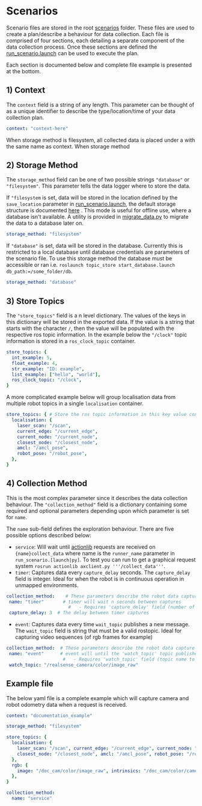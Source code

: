 # Scenarios

Scenario files are stored in the root [scenarios](../scenarios) folder. 
These files are used to create a plan/describe a behaviour for data collection.
Each file is comprised of four sections, each detailing a separate component of the data collection process.
Once these sections are defined the [run_scenario.launch](../launch/run_scenario.launch) can be used to execute the plan.

Each section is documented below and complete file example is presented at the bottom.

## 1) Context

The `context` field is a string of any length.
This parameter can be thought of as a unique identifier to describe the type/location/time of your data collection plan.
 
```yaml
context: "context-here"
```

When storage method is filesystem, all collected data is placed under a with the same name as context. When storage method

## 2) Storage Method

The `storage_method` field can be one of two possible strings `"database"` or `"filesystem"`.
This parameter tells the data logger where to store the data. 

If `"filesystem` is set, data will be stored in the 
location defined by the `save_location` parameter in [run_scenario.launch](../launch/run_scenario.launch), the default storage structure is documented [here](../stored_topics/readme.md) . This mode is
useful for offline use, where a database isn't available. 
A utility is provided in [migrate_data.py](../src/topic_store/migrate_data.py) to migrate the data to a database later on.

```yaml
storage_method: "filesystem"
```

If `"database"` is set, data will be stored in the database. 
Currently this is restricted to a local database until database credentials are parameters of the scenario file. To use this storage method the database must be accessible or ran i.e. `roslaunch topic_store start_database.launch db_path:=/some_folder/db`.
 
```yaml
storage_method: "database"
```

## 3) Store Topics

The `"store_topics"` field is a n level dictionary. The values of the keys in this dictionary will be stored 
in the exported data. If the value is a string that starts with the character `/`, then the value will be populated with
the respective ros topic information.
In the example below the `"/clock"` topic information is stored in a `ros_clock_topic` container.

```yaml
store_topics: {
  int_example: 5,
  float_example: 4,
  str_example: "ID: example",
  list_example: ["hello", "world"],
  ros_clock_topic: "/clock",
}
```

A more complicated example below will group localisation data from multiple robot topics in a single `localisation` container.

```yaml
store_topics: { # Store the ros topic information in this key value container structure
  localisation: {
    laser_scan: "/scan",
    current_edge: "/current_edge",
    current_node: "/current_node",
    closest_node: "/closest_node",
    amcl: "/amcl_pose",
    robot_pose: "/robot_pose",
  },
}
```

## 4) Collection Method

This is the most complex parameter since it describes the data collection behaviour. The `"collection_method"` field is 
a dictionary containing some required and optional parameters depending upon which parameter is set for `name`. 

The `name` sub-field defines the exploration behaviour. 
There are five possible options described below: 

 - `service`: Will wait until [actionlib](http://wiki.ros.org/actionlib/Tutorials) requests are received on 
 `{name}collect_data` where name is the `runner_name` parameter in `run_scenario.[launch|py]`. 
 To test you can run to get a graphical request system `rosrun actionlib axclient.py '''/collect_data'''`. 
 - `timer`: Captures data every `capture_delay` seconds. The `capture_delay` field is integer. 
 Ideal for when the robot is in continuous operation in unmapped environments.
 ```yaml
collection_method:    # These parameters describe the robot data capture behaviour
  name: "timer"       # timer will wait n seconds between captures 
                        #   - Requires 'capture_delay' field (number of seconds between captures)
  capture_delay: 3  # The delay between timer captures
```
 - `event`: Captures data every time `wait_topic` publishes a new message. The `wait_topic` field is string that must 
 be a valid rostopic. 
 Ideal for capturing video sequences (of rgb frames for example)
 ```yaml
collection_method:  # These parameters describe the robot data capture behaviour
  name: "event"      # event will until the 'watch_topic' topic publishes a new message (useful for filming)
                      #   - Requires 'watch_topic' field (topic name to wait for an update on)
  watch_topic: "/realsense_camera/color/image_raw"
```

## Example file 

The below yaml file is a complete example which will capture camera and robot odometry data when a request is received.

```yaml
context: "documentation_example"

storage_method: "filesystem"

store_topics: {
  localisation: {
    laser_scan: "/scan", current_edge: "/current_edge", current_node: "/current_node",
    closest_node: "/closest_node", amcl: "/amcl_pose", robot_pose: "/robot_pose"
  },
  rgb: {
    image: "/doc_cam/color/image_raw", intrinsics: "/doc_cam/color/camera_info"
  },
}

collection_method:
  name: "service"
```